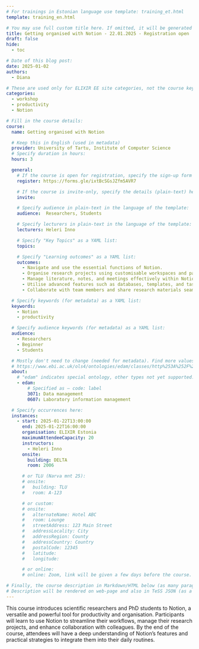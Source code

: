 ```yaml
---
# For trainings in Estonian language use template: training_et.html
template: training_en.html

# You may use full custom title here. If omitted, it will be generated from course name.
title: Getting organised with Notion - 22.01.2025 - Registration open
draft: false
hide:
  - toc

# Date of this blog post:
date: 2025-01-02
authors:
  - Diana

# These are used only for ELIXIR EE site categories, not the course keywords on TESS
categories:
  - workshop
  - productivity
  - Notion

# Fill in the course details:
course:
  name: Getting organised with Notion

  # Keep this in English (used in metadata)
  provider: University of Tartu, Institute of Computer Science
  # Specify duration in hours:
  hours: 3

  general:
    # If the course is open for registration, specify the sign-up form link here (otherwise, remove it):
    register: https://forms.gle/ixtBcSGsJZfm5AVR7

    # If the course is invite-only, specify the details (plain-text) here (otherwise, remove it):
    invite:

    # Specify audience in plain-text in the language of the template:
    audience:  Researchers, Students

    # Specify lecturers in plain-text in the language of the template:
    lecturers: Heleri Inno

    # Specify "Key Topics" as a YAML list:
    topics:

    # Specify "Learning outcomes" as a YAML list:
    outcomes:
      - Navigate and use the essential functions of Notion.
      - Organise research projects using customisable workspaces and pages.
      - Manage literature, notes, and meetings effectively within Notion.
      - Utilise advanced features such as databases, templates, and task management tools.
      - Collaborate with team members and share research materials seamlessly.

  # Specify keywords (for metadata) as a YAML list:
  keywords:
    - Notion
    - productivity

  # Specify audience keywords (for metadata) as a YAML list:
  audience:
    - Researchers
    - Beginner
    - Students

  # Mostly don't need to change (needed for metadata). Find more values here:
  # https://www.ebi.ac.uk/ols4/ontologies/edam/classes/http%253A%252F%252Fedamontology.org%252Ftopic_0003?lang=en
  about:
    # "edam" indicates special ontology, other types not yet supported.
    - edam:
        # Specified as – code: label
        3071: Data management
        0607: Laboratory information management

  # Specify occurrences here:
  instances:
    - start: 2025-01-22T13:00:00
      end: 2025-01-22T16:00:00
      organisation: ELIXIR Estonia
      maximumAttendeeCapacity: 20
      instructors:
        - Heleri Inno
      onsite:
        building: DELTA
        room: 2006

      # or TLU (Narva mnt 25):
      # onsite:
      #   building: TLU
      #   room: A-123

      # or custom:
      # onsite:
      #   alternateName: Hotel ABC
      #   room: Lounge
      #   streetAddress: 123 Main Street
      #   addressLocality: City
      #   addressRegion: County
      #   addressCountry: Country
      #   postalCode: 12345
      #   latitude:
      #   longitude:

      # or online:
      # online: Zoom, link will be given a few days before the course.

# Finally, the course description in Markdown/HTML below (as many paragraphs as needed).
# Description will be rendered on web-page and also in TeSS JSON (as a string of HTML).
---
```


This course introduces scientific researchers and PhD students to Notion, a versatile and powerful tool for productivity and organisation. Participants will learn to use Notion to streamline their workflows, manage their research projects, and enhance collaboration with colleagues. By the end of the course, attendees will have a deep understanding of Notion’s features and practical strategies to integrate them into their daily routines.